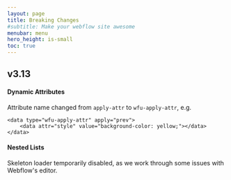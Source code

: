 ```yaml
---
layout: page
title: Breaking Changes
#subtitle: Make your webflow site awesome
menubar: menu
hero_height: is-small
toc: true
---
```


## v3.13

#### Dynamic Attributes

Attribute name changed from `apply-attr` to `wfu-apply-attr`, e.g. 

```
<data type="wfu-apply-attr" apply="prev">
    <data attr="style" value="background-color: yellow;"></data>
</data>
```

#### Nested Lists

Skeleton loader temporarily disabled, as we work through some issues with Webflow's editor. 
